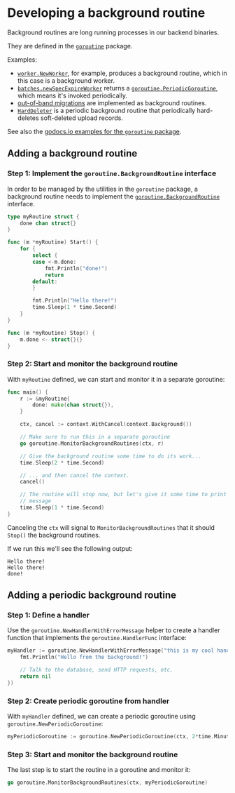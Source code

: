 # Developing a background routine

Background routines are long running processes in our backend binaries.

They are defined in the [`goroutine`](https://sourcegraph.com/github.com/sourcegraph/sourcegraph@b946a20/-/blob/internal/goroutine/background.go?subtree=true#L22) package.

Examples:

- [`worker.NewWorker`](https://sourcegraph.com/search?q=repo:%5Egithub%5C.com/sourcegraph/sourcegraph%24+worker.NewWorker&patternType=literal), for example, produces a background routine, which in this case is a background worker.
- [`batches.newSpecExpireWorker`](https://sourcegraph.com/github.com/sourcegraph/sourcegraph/-/blob/internal/batches/background/spec_expire.go?subtree=true#L13-27) returns a [`goroutine.PeriodicGoroutine`](https://sourcegraph.com/github.com/sourcegraph/sourcegraph@b946a20362ee7dfedb3b1fbc7f8bb002135d7283/-/blob/internal/goroutine/periodic.go?subtree=true#L14:78), which means it's invoked periodically.
- [out-of-band migrations](oobmigrations.md) are implemented as background routines.
- [`HardDeleter`](https://sourcegraph.com/github.com/sourcegraph/sourcegraph@b946a20362ee7dfedb3b1fbc7f8bb002135d7283/-/blob/enterprise/cmd/frontend/internal/codeintel/background/janitor/hard_delete.go?subtree=true#L33) is a periodic background routine that periodically hard-deletes soft-deleted upload records.

See also the [godocs.io examples for the `goroutine` package](https://godocs.io/github.com/sourcegraph/sourcegraph/internal/goroutine).

## Adding a background routine

### Step 1: Implement the `goroutine.BackgroundRoutine` interface

In order to be managed by the utilities in the `goroutine` package, a background routine needs to implement the [`goroutine.BackgroundRoutine`](https://github.com/sourcegraph/sourcegraph/blob/b946a20362ee7dfedb3b1fbc7f8bb002135d7283/internal/goroutine/background.go#L20-L29) interface.

```go
type myRoutine struct {
	done chan struct{}
}

func (m *myRoutine) Start() {
	for {
		select {
		case <-m.done:
			fmt.Println("done!")
			return
		default:
		}

		fmt.Println("Hello there!")
		time.Sleep(1 * time.Second)
	}
}

func (m *myRoutine) Stop() {
	m.done <- struct{}{}
}
```

### Step 2: Start and monitor the background routine

With `myRoutine` defined, we can start and monitor it in a separate goroutine:

```go
func main() {
	r := &myRoutine{
		done: make(chan struct{}),
	}

	ctx, cancel := context.WithCancel(context.Background())

	// Make sure to run this in a separate goroutine
	go goroutine.MonitorBackgroundRoutines(ctx, r)

	// Give the background routine some time to do its work...
	time.Sleep(2 * time.Second)

	// ... and then cancel the context.
	cancel()

	// The routine will stop now, but let's give it some time to print its
	// message
	time.Sleep(1 * time.Second)
}
```

Canceling the `ctx` will signal to `MonitorBackgroundRoutines` that it should `Stop()` the background routines.

If we run this we'll see the following output:

```
Hello there!
Hello there!
done!
```

## Adding a periodic background routine

### Step 1: Define a handler

Use the `goroutine.NewHandlerWithErrorMessage` helper to create a handler function that implements the `goroutine.HandlerFunc` interface:

```go
myHandler := goroutine.NewHandlerWithErrorMessage("this is my cool handler", func(ctx context.Context) error {
	fmt.Println("Hello from the background!")

	// Talk to the database, send HTTP requests, etc.
	return nil
})
```

### Step 2: Create periodic goroutine from handler

With `myHandler` defined, we can create a periodic goroutine using `goroutine.NewPeriodicGoroutine`:

```go
myPeriodicGoroutine := goroutine.NewPeriodicGoroutine(ctx, 2*time.Minute, myHandler)
```

### Step 3: Start and monitor the background routine

The last step is to start the routine in a goroutine and monitor it:

```go
go goroutine.MonitorBackgroundRoutines(ctx, myPeriodicGoroutine)
```
